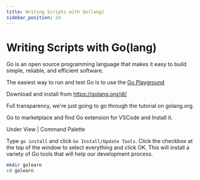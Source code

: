 ```yaml
---
title: Writing Scripts with Go(lang)
sidebar_position: 14
---
```


# Writing Scripts with Go(lang)

Go is an open source programming language that makes it easy to build simple, reliable, and efficient software.

The easiest way to run and test Go is to use the [Go Playground](https://play.golang.org/p/MAohLsrz7JQ)

Download and install from <https://golang.org/dl/>

Full transparency, we're just going to go through the tutorial on golang.org.

Go to marketplace and find Go extension for VSCode and Install it.

Under View | Command Palette

Type `go install` and click `Go Install/Update Tools`. Click the checkbox at the top of the window to select everything and click OK. This will install a variety of Go tools that will help our development process.

```bash
mkdir golearn
cd golearn
```

